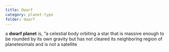 ```yaml
---
title: Dwarf
category: planet-type
folder: dwarf
---
```


a **dwarf planet** is, “a celestial body orbiting a star that is massive enough to be rounded by its own gravity but has not cleared its neighboring region of planetesimals and is not a satellite
